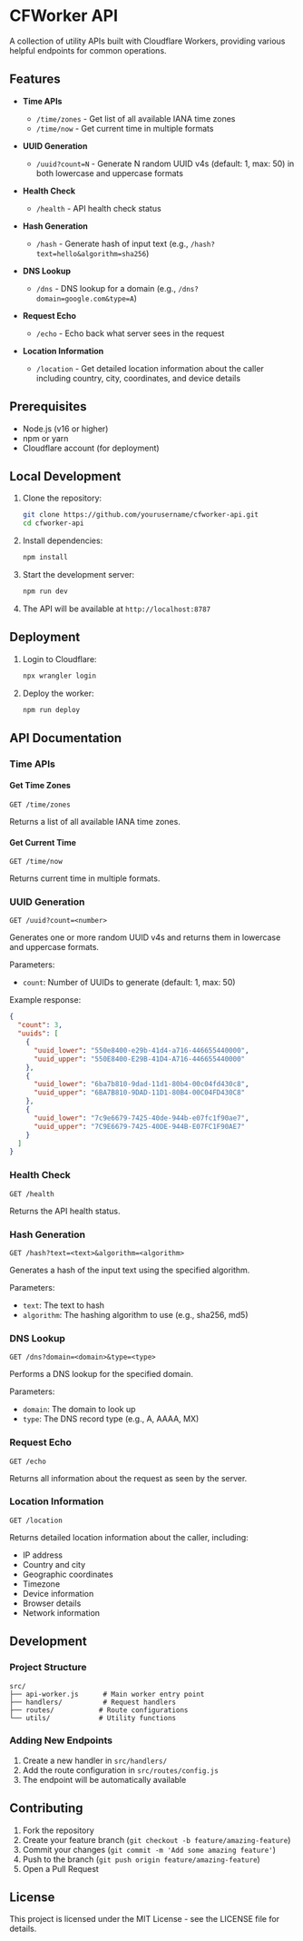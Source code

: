 # CFWorker API

A collection of utility APIs built with Cloudflare Workers, providing various helpful endpoints for common operations.

## Features

- **Time APIs**
  - `/time/zones` - Get list of all available IANA time zones
  - `/time/now` - Get current time in multiple formats

- **UUID Generation**
  - `/uuid?count=N` - Generate N random UUID v4s (default: 1, max: 50) in both lowercase and uppercase formats

- **Health Check**
  - `/health` - API health check status

- **Hash Generation**
  - `/hash` - Generate hash of input text (e.g., `/hash?text=hello&algorithm=sha256`)

- **DNS Lookup**
  - `/dns` - DNS lookup for a domain (e.g., `/dns?domain=google.com&type=A`)

- **Request Echo**
  - `/echo` - Echo back what server sees in the request

- **Location Information**
  - `/location` - Get detailed location information about the caller including country, city, coordinates, and device details

## Prerequisites

- Node.js (v16 or higher)
- npm or yarn
- Cloudflare account (for deployment)

## Local Development

1. Clone the repository:
   ```bash
   git clone https://github.com/yourusername/cfworker-api.git
   cd cfworker-api
   ```

2. Install dependencies:
   ```bash
   npm install
   ```

3. Start the development server:
   ```bash
   npm run dev
   ```

4. The API will be available at `http://localhost:8787`

## Deployment

1. Login to Cloudflare:
   ```bash
   npx wrangler login
   ```

2. Deploy the worker:
   ```bash
   npm run deploy
   ```

## API Documentation

### Time APIs

#### Get Time Zones
```
GET /time/zones
```
Returns a list of all available IANA time zones.

#### Get Current Time
```
GET /time/now
```
Returns current time in multiple formats.

### UUID Generation
```
GET /uuid?count=<number>
```
Generates one or more random UUID v4s and returns them in lowercase and uppercase formats.

Parameters:
- `count`: Number of UUIDs to generate (default: 1, max: 50)

Example response:
```json
{
  "count": 3,
  "uuids": [
    {
      "uuid_lower": "550e8400-e29b-41d4-a716-446655440000",
      "uuid_upper": "550E8400-E29B-41D4-A716-446655440000"
    },
    {
      "uuid_lower": "6ba7b810-9dad-11d1-80b4-00c04fd430c8",
      "uuid_upper": "6BA7B810-9DAD-11D1-80B4-00C04FD430C8"
    },
    {
      "uuid_lower": "7c9e6679-7425-40de-944b-e07fc1f90ae7",
      "uuid_upper": "7C9E6679-7425-40DE-944B-E07FC1F90AE7"
    }
  ]
}
```

### Health Check
```
GET /health
```
Returns the API health status.

### Hash Generation
```
GET /hash?text=<text>&algorithm=<algorithm>
```
Generates a hash of the input text using the specified algorithm.

Parameters:
- `text`: The text to hash
- `algorithm`: The hashing algorithm to use (e.g., sha256, md5)

### DNS Lookup
```
GET /dns?domain=<domain>&type=<type>
```
Performs a DNS lookup for the specified domain.

Parameters:
- `domain`: The domain to look up
- `type`: The DNS record type (e.g., A, AAAA, MX)

### Request Echo
```
GET /echo
```
Returns all information about the request as seen by the server.

### Location Information
```
GET /location
```
Returns detailed location information about the caller, including:
- IP address
- Country and city
- Geographic coordinates
- Timezone
- Device information
- Browser details
- Network information

## Development

### Project Structure

```
src/
├── api-worker.js      # Main worker entry point
├── handlers/          # Request handlers
├── routes/           # Route configurations
└── utils/            # Utility functions
```

### Adding New Endpoints

1. Create a new handler in `src/handlers/`
2. Add the route configuration in `src/routes/config.js`
3. The endpoint will be automatically available

## Contributing

1. Fork the repository
2. Create your feature branch (`git checkout -b feature/amazing-feature`)
3. Commit your changes (`git commit -m 'Add some amazing feature'`)
4. Push to the branch (`git push origin feature/amazing-feature`)
5. Open a Pull Request

## License

This project is licensed under the MIT License - see the LICENSE file for details.
